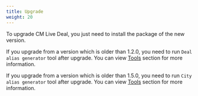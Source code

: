 ```yaml
---
title: Upgrade
weight: 20
---
```


To upgrade CM Live Deal, you just need to install the package of the new version.

If you upgrade from a version which is older than 1.2.0, you need to run `Deal alias generator` tool after upgrade. You can view [Tools](/tools) section for more information.

If you upgrade from a version which is older than 1.5.0, you need to run `City alias generator` tool after upgrade. You can view [Tools](/tools) section for more information.